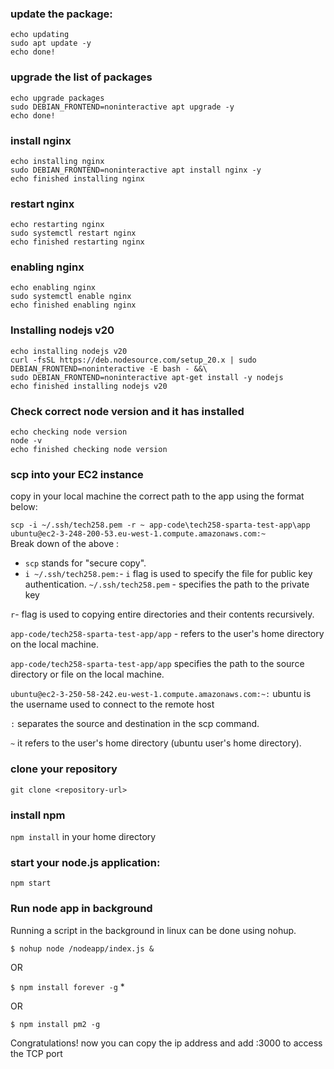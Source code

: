 
### update the package: 

```
echo updating
sudo apt update -y
echo done!

```

###  upgrade the list of packages 

```
echo upgrade packages
sudo DEBIAN_FRONTEND=noninteractive apt upgrade -y
echo done!

```
### install nginx

``` 
echo installing nginx
sudo DEBIAN_FRONTEND=noninteractive apt install nginx -y
echo finished installing nginx
```

### restart nginx 

``` 
echo restarting nginx
sudo systemctl restart nginx
echo finished restarting nginx

```
### enabling nginx 

``` 
echo enabling nginx
sudo systemctl enable nginx
echo finished enabling nginx

```


### Installing nodejs v20

``` 
echo installing nodejs v20
curl -fsSL https://deb.nodesource.com/setup_20.x | sudo DEBIAN_FRONTEND=noninteractive -E bash - &&\
sudo DEBIAN_FRONTEND=noninteractive apt-get install -y nodejs
echo finished installing nodejs v20

```
### Check correct node version and it has installed

``` 
echo checking node version
node -v
echo finished checking node version

```

### scp into  your EC2 instance 

copy in your local machine the correct path to the app using the format below:

`scp -i ~/.ssh/tech258.pem -r ~ app-code\tech258-sparta-test-app\app ubuntu@ec2-3-248-200-53.eu-west-1.compute.amazonaws.com:~`
<br>
Break down of the above :
- `scp` stands for "secure copy". 
- `i ~/.ssh/tech258.pem:`- `i` flag is used to specify the file for public key authentication.
`~/.ssh/tech258.pem` -  specifies the path to the private key  

`r`-  flag is used to copying entire directories and their contents recursively.

`app-code/tech258-sparta-test-app/app` - refers to the user's home directory on the local machine.

`app-code/tech258-sparta-test-app/app`  specifies the path to the source directory or file on the local machine.

`ubuntu@ec2-3-250-58-242.eu-west-1.compute.amazonaws.com:~:`  ubuntu is the username used to connect to the remote host

`:` separates the source and destination in the scp command.

`~` it refers to the user's home directory (ubuntu user's home directory).

### clone your repository 
`git clone <repository-url>`

### install npm 
 `npm install` in your home directory
   
   
### start your node.js application:
 `npm start`


### Run node app in background
Running a script in the background in linux can be done using nohup.

`$ nohup node /nodeapp/index.js &`

OR

`$ npm install forever -g`  *

OR 

`$ npm install pm2 -g`


Congratulations! now you can copy the ip address and add :3000 to access the TCP port



